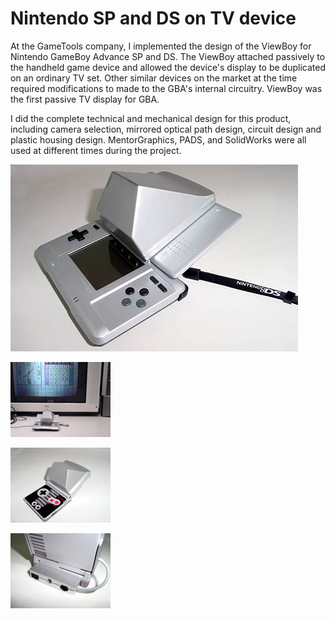 # Nintendo SP and DS on TV device

At the GameTools company, I implemented the design of the ViewBoy for Nintendo GameBoy Advance SP and DS. The ViewBoy attached passively to the handheld game device and allowed the device's display to be duplicated on an ordinary TV set. Other similar devices on the market at the time required modifications to made to the GBA's internal circuitry. ViewBoy was the first passive TV display for GBA.

I did the complete technical and mechanical design for this product, including camera selection, mirrored optical path design, circuit design and plastic housing design. MentorGraphics, PADS, and SolidWorks were all used at different times during the project.

![View Body - DS version](/projects/view_boy/060502_8.jpg)

![View Body - On TV](/projects/view_boy/viewboy2-3645.jpg)

![View Body - SP Version](/projects/view_boy/viewboy21-3647.jpg)

![View Body - SP Version Connectors](/projects/view_boy/viewboy23-3649.jpg)
